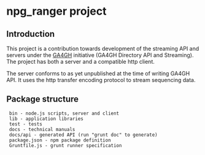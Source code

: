 # npg_ranger project

## Introduction

This project is a contribution towards development of the streaming API and servers under the
[GA4GH](http://ga4gh.org) initiative (GA4GH Directory API and Streaming). The project has
both a server and a compatible http client.

The server conforms to as yet unpublished at the time of writing GA4GH API. It uses
the http transfer encoding protocol to stream sequencing data.

## Package structure

```
 bin - node.js scripts, server and client
 lib - application libraries
 test - tests
 docs - technical manuals
 docs/api - generated API (run "grunt doc" to generate)
 package.json - npm package definition
 Gruntfile.js - grunt runner specification
```

